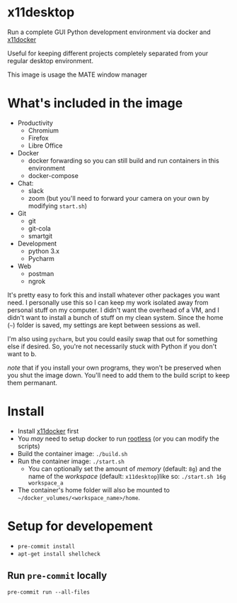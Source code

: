 # x11desktop

Run a complete GUI Python development environment via docker and [x11docker](https://github.com/mviereck/x11docker)

Useful for keeping different projects completely separated from your regular desktop environment.

This image is usage the MATE window manager

# What's included in the image

- Productivity
  - Chromium
  - Firefox
  - Libre Office
- Docker
  - docker forwarding so you can still build and run containers in this environment
  - docker-compose
- Chat:
  - slack
  - zoom (but you'll need to forward your camera on your own by modifying `start.sh`)
- Git
  - git
  - git-cola
  - smartgit
- Development
  - python 3.x
  - Pycharm
- Web
  - postman
  - ngrok

It's pretty easy to fork this and install whatever other packages you want need. I personally use this so I can keep my work isolated away from personal stuff on my computer. I didn't want the overhead of a VM, and I didn't want to install a bunch of stuff on my clean system. Since the home (`~`) folder is saved, my settings are kept between sessions as well.

I'm also using `pycharm`, but you could easily swap that out for something else if desired. So, you're not necessarily stuck with Python if you don't want to b.

_note_ that if you install your own programs, they won't be preserved when you shut the image down. You'll need to add them to the build script to keep them permanant.

# Install

- Install [x11docker](https://github.com/mviereck/x11docker) first
- You _may_ need to setup docker to run [rootless](https://askubuntu.com/questions/477551/how-can-i-use-docker-without-sudo) (or you can modify the scripts)
- Build the container image: `./build.sh`
- Run the container image: `./start.sh`
  - You can optionally set the amount of _memory_ (default: `8g`) and the name of the _workspace_ (default: `x11desktop`)like so:
    `./start.sh 16g workspace_a`
- The container's home folder will also be mounted to `~/docker_volumes/<workspace_name>/home`.

# Setup for developement

- `pre-commit install`
- `apt-get install shellcheck`

## Run `pre-commit` locally

`pre-commit run --all-files`

